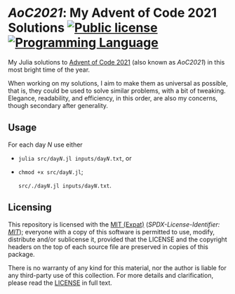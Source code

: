 <!--
  - Copyright (C) 2021 Matheus Fernandes Bigolin <mfrdrbigolin@disroot.org>
  - SPDX-License-Identifier: MIT
  -->

# *AoC2021*: My Advent of Code 2021 Solutions [![Public license](https://img.shields.io/badge/MIT_(Expat)-yellow?logo=spdx&logoColor=white)](./LICENSE) [![Programming Language](https://img.shields.io/badge/Julia_Language-red?logo=julia&logoColor=white)](https://julialang.org/)

My Julia solutions to [Advent of Code 2021](https://adventofcode.com/2021/)
(also known as *AoC2021*) in this most bright time of the year.

When working on my solutions, I aim to make them as universal as possible, that
is, they could be used to solve similar problems, with a bit of
tweaking.  Elegance, readability, and efficiency, in this order, are also my
concerns, though secondary after generality.

## Usage

For each day *N* use either

* `julia src/day`*`N`*`.jl inputs/day`*`N`*`.txt`, or

* `chmod +x src/day`*`N`*`.jl`;

  `src/./day`*`N`*`.jl inputs/day`*`N`*`.txt`.

## Licensing

This repository is licensed with the [MIT (Expat)](./LICENSE)
(*SPDX-License-Identifier: [MIT](https://spdx.org/licenses/MIT.html)*); everyone
with a copy of this software is permitted to use, modify, distribute and/or
sublicense it, provided that the LICENSE and the copyright headers on the top of
each source file are preserved in copies of this package.

There is no warranty of any kind for this material, nor the author is liable for
any third-party use of this collection.  For more details and clarification,
please read the [LICENSE](./LICENSE) in full text.
